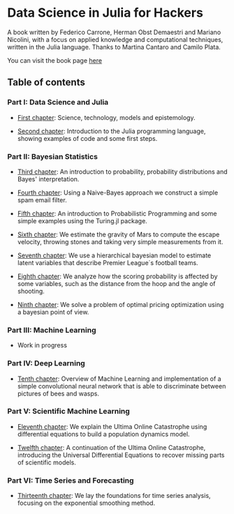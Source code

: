 # Data Science in Julia for Hackers

A book written by Federico Carrone, Herman Obst Demaestri and Mariano Nicolini, with a focus on applied knowledge and computational techniques,
written in the Julia language.
Thanks to Martina Cantaro and Camilo Plata.

You can visit the book page [here](https://datasciencejuliahackers.com/)


## Table of contents

### Part I: Data Science and Julia
* [First chapter](https://datasciencejuliahackers.com/01_science_technology_and_epistemology.jl.html): Science, technology, models and epistemology.

* [Second chapter](https://datasciencejuliahackers.com/02_julia_intro.jl.html): Introduction to the Julia programming language, showing examples of code and some first steps.

### Part II: Bayesian Statistics
* [Third chapter](https://datasciencejuliahackers.com:wq/03_probability_intro.jl.html): An introduction to probability, probability distributions and Bayes' interpretation.

* [Fourth chapter](https://datasciencejuliahackers.com/04_naive_bayes.jl.html): Using a Naive-Bayes approach we construct a simple spam email filter.

* [Fifth chapter](https://datasciencejuliahackers.com/05_prob_prog_intro.jl.html): An introduction to Probabilistic Programming and some simple examples using the Turing.jl package.

* [Sixth chapter](https://datasciencejuliahackers.com/06_gravity.jl.html): We estimate the gravity of Mars to compute the escape velocity, throwing stones and taking very simple measurements from it.

* [Seventh chapter](https://datasciencejuliahackers.com/07_football_simulation.jl.html): We use a hierarchical bayesian model to estimate latent variables that describe Premier League´s football teams.

* [Eighth chapter](https://datasciencejuliahackers.com/08_basketball_shots.jl.html): We analyze how the scoring probability is affected by some variables, such as the distance from the hoop and the angle of shooting.

* [Ninth chapter](https://datasciencejuliahackers.com/09_optimal_pricing.jl.html): We solve a problem of optimal pricing optimization using a bayesian point of view.

### Part III: Machine Learning
* Work in progress

### Part IV: Deep Learning
* [Tenth chapter](https://datasciencejuliahackers.com/10_bees_vs_wasps.jl.html): Overview of Machine Learning and implementation of a simple convolutional neural network that is able to discriminate between pictures of bees and wasps.

### Part V: Scientific Machine Learning
* [Eleventh chapter](https://datasciencejuliahackers.com/11_ultima_online.jl.html): We explain the Ultima Online Catastrophe using differential equations to build a population dynamics model.

* [Twelfth chapter](https://datasciencejuliahackers.com/12_ultima_continued.jl.html): A continuation of the Ultima Online Catastrophe, introducing the Universal Differential Equations to recover missing parts of scientific models.

### Part VI: Time Series and Forecasting
* [Thirteenth chapter](https://datasciencejuliahackers.com/13_time_series.jl.html): We lay the foundations for time series analysis, focusing on the exponential smoothing method.
